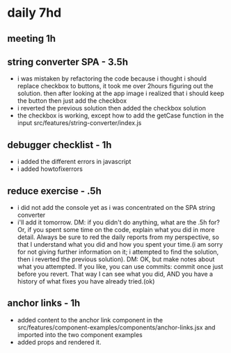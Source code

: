 # daily 7hd

## meeting 1h

## string converter SPA - 3.5h
* i was mistaken by refactoring the code because i thought i should replace checkbox to buttons, it took me over 2hours figuring out the solution. then after looking at the app image i realized that i should keep the button then just add the checkbox
* i reverted the previous solution then added the checkbox solution
* the checkbox is working, except how to add the getCase function in the input src/features/string-converter/index.js

## debugger checklist - 1h
* i added the different errors in javascript 
* i added howtofixerrors 

## reduce exercise - .5h
* i did not add the console yet as i was concentrated on the SPA string converter
* i'll add it tomorrow.
DM: if you didn't do anything, what are the .5h for? Or, if you spent some time on the code, explain what you did in more detail. Always be sure to red the daily reports from my perspective, so that I understand what you did and how you spent your time.(i am sorry for not giving further information on it; i attempted to find the solution, then i reverted the previous solution). DM: OK, but make notes about what you attempted. If you like, you can use commits: commit once just before you revert. That way I can see what you did, AND you have a history of what fixes you have already tried.(ok)

## anchor links - 1h
* added content to the anchor link component in the src/features/component-examples/components/anchor-links.jsx and imported into the two component examples
* added props and rendered it.

